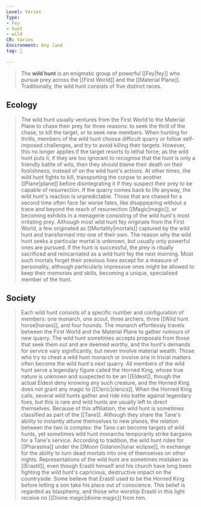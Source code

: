 ```yaml
---
Level: Varies
Type:
- Fey
- hunt
- wild
CR: Varies
Environment: Any land
tag: 👹

---
```


> The **wild hunt** is an enigmatic group of powerful [[Fey|fey]] who pursue prey across the [[First World]] and the [[Material Plane]]. Traditionally, the wild hunt consists of five distinct races.


## Ecology

> The wild hunt usually ventures from the First World to the Material Plane to chase their prey for three reasons: to seek the thrill of the chase, to kill the target, or to seek new members.
> When hunting for thrills, members of the wild hunt choose difficult quarry or follow self-imposed challenges, and try to avoid killing their targets. However, this no longer applies if the target resorts to lethal force; as the wild hunt puts it, if they are too ignorant to recognise that the hunt is only a friendly battle of wits, then they should blame their death on their foolishness, instead of on the wild hunt's actions.
> At other times, the wild hunt fights to kill, transporting the corpse to another [[Plane|plane]] before disintegrating it if they suspect their prey to be capable of resurrection. If the quarry comes back to life anyway, the wild hunt's reaction is unpredictable. Those that are chased for a second time often face far worse fates, like disappearing without a trace and beyond the reach of resurrection [[Magic|magic]], or becoming exhibits in a menagerie consisting of the wild hunt's most irritating prey.
> Although most wild hunt fey originate from the First World, a few originated as [[Mortality|mortals]] captured by the wild hunt and transformed into one of their own. The reason why the wild hunt seeks a particular mortal is unknown, but usually only powerful ones are pursued. If the hunt is successful, the prey is ritually sacrificed and reincarnated as a wild hunt fey the next morning. Most such mortals forget their previous lives except for a measure of personality, although particularly impressive ones might be allowed to keep their memories and skills, becoming a unique, specialised member of the hunt.


## Society

> Each wild hunt consists of a specific number and configuration of members: one monarch, one scout, three archers, three [[Wild hunt horse|horses]], and four hounds. The monarch effortlessly travels between the First World and the Material Plane to gather rumours of new quarry. The wild hunt sometimes accepts proposals from those that seek them out and are deemed worthy, and the hunt's demands for service vary significantly, but never involve material wealth. Those who try to cheat a wild hunt monarch or involve one in trivial matters often become the wild hunt's next quarry.
> All members of the wild hunt serve a legendary figure called the Horned King, whose true nature is unknown and suspected to be an [[Eldest]], though the actual Eldest deny knowing any such creature, and the Horned King does not grant any magic to [[Cleric|clerics]]. When the Horned King calls, several wild hunts gather and ride into battle against legendary foes, but this is rare and wild hunts are usually left to direct themselves. Because of this affiliation, the wild hunt is sometimes classified as part of the [[Tane]]. Although they share the Tane's ability to instantly attune themselves to new planes, the relation between the two is complex: the Tane can become targets of wild hunts, yet sometimes wild hunt monarchs temporarily strike bargains for a Tane's service.
> According to tradition, the wild hunt rides for [[Pharasma]] under the [[Moon Golarion|lunar eclipse]], in exchange for the ability to turn dead mortals into one of themselves on other nights.
> Representations of the wild hunt are sometimes mistaken as [[Erastil]], even though Erastil himself and his church have long been fighting the wild hunt's capricious, destructive impact on the countryside. Some believe that Erastil used to be the Horned King before letting a son take his place out of conscience. This belief is regarded as blasphemy, and those who worship Erastil in this light receive no [[Divine magic|divine magic]] from him.







